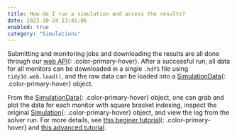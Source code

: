 ```yaml
---
title: How do I run a simulation and access the results?
date: 2023-10-24 13:41:06
enabled: true
category: "Simulations"
---
```

Submitting and monitoring jobs and downloading the results are all done through our [web API](https://docs.flexcompute.com/projects/tidy3d/en/latest/api/index.html#web-api){: .color-primary-hover}. After a successful run, all data for all monitors can be downloaded in a single `.hdf5` file using `tidy3d.web.load()`, and the raw data can be loaded into a [SimulationData](https://docs.flexcompute.com/projects/tidy3d/en/latest/api/_autosummary/tidy3d.SimulationData.html#tidy3d.SimulationData){: .color-primary-hover} object.

From the [SimulationData](https://docs.flexcompute.com/projects/tidy3d/en/latest/api/_autosummary/tidy3d.SimulationData.html#tidy3d.SimulationData){: .color-primary-hover} object, one can grab and plot the data for each monitor with square bracket indexing, inspect the original [Simulation](https://docs.flexcompute.com/projects/tidy3d/en/latest/api/_autosummary/tidy3d.Simulation.html#tidy3d.Simulation){: .color-primary-hover} object, and view the log from the solver run. For more details, see [this beginer tutorial](/tidy3d/examples/notebooks/VizSimulation/){: .color-primary-hover}&nbsp;and [this advanced tutorial](https://www.flexcompute.com/tidy3d/examples/notebooks/XarrayTutorial/).
